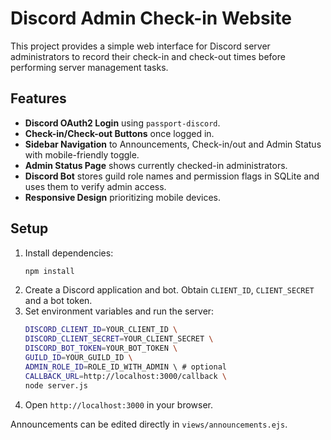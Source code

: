 # Discord Admin Check-in Website

This project provides a simple web interface for Discord server administrators to record their check-in and check-out times before performing server management tasks.

## Features

- **Discord OAuth2 Login** using `passport-discord`.
- **Check-in/Check-out Buttons** once logged in.
- **Sidebar Navigation** to Announcements, Check-in/out and Admin Status with mobile-friendly toggle.
- **Admin Status Page** shows currently checked-in administrators.
- **Discord Bot** stores guild role names and permission flags in SQLite and uses them to verify admin access.
- **Responsive Design** prioritizing mobile devices.

## Setup

1. Install dependencies:
   ```bash
   npm install
   ```
2. Create a Discord application and bot. Obtain `CLIENT_ID`, `CLIENT_SECRET` and a bot token.
3. Set environment variables and run the server:
   ```bash
   DISCORD_CLIENT_ID=YOUR_CLIENT_ID \
   DISCORD_CLIENT_SECRET=YOUR_CLIENT_SECRET \
   DISCORD_BOT_TOKEN=YOUR_BOT_TOKEN \
   GUILD_ID=YOUR_GUILD_ID \
   ADMIN_ROLE_ID=ROLE_ID_WITH_ADMIN \ # optional
   CALLBACK_URL=http://localhost:3000/callback \
   node server.js
   ```
4. Open `http://localhost:3000` in your browser.

Announcements can be edited directly in `views/announcements.ejs`.

